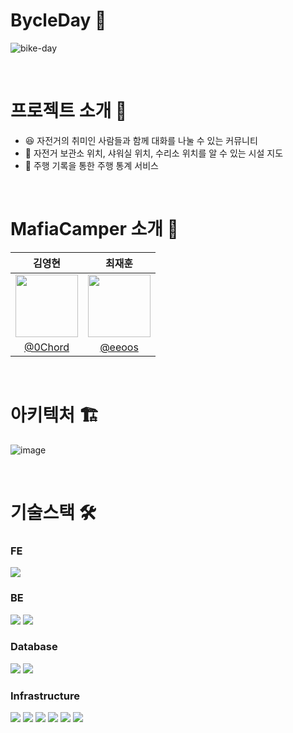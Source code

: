# BycleDay 🚴
![bike-day](https://github.com/user-attachments/assets/bcbe1bf9-0f5d-42b3-b1d7-e620c38801b6)


<br/>

# 프로젝트 소개 📝
- 😆 자전거의 취미인 사람들과 함께 대화를 나눌 수 있는 커뮤니티 <br/>
- 💖 자전거 보관소 위치, 샤워실 위치, 수리소 위치를 알 수 있는 시설 지도 <br/>
- 🚃 주행 기록을 통한 주행 통계 서비스 <br/>

<br/>

# MafiaCamper 소개 🌱

| 김영현 | 최재훈 |
|:---:|:---:|
| <img src="https://github.com/0Chord.png" width="100" height="100"> | <img src="https://github.com/eeoos.png" width="100" height="100"> |
| [@0Chord](https://github.com/0Chord) | [@eeoos](https://github.com/eeoos) |
<br/>

# 아키텍처 🏗️
![image](https://github.com/user-attachments/assets/fecc66dd-98e1-4f52-9a27-83de25a0b7c7)

<br/>

# 기술스택 🛠️
### FE
<div>
  <img src="https://img.shields.io/badge/Flutter-02569B?style=for-the-badge&logo=flutter&logoColor=white"/>
</div>

### BE
<div>
  <img src="https://img.shields.io/badge/java-007396?style=for-the-badge&logo=java&logoColor=white"/>
  <img src="https://img.shields.io/badge/Spring-6DB33F?style=for-the-badge&logo=Spring&logoColor=white"/>
</div>

### Database
<div>
  <img src="https://img.shields.io/badge/mysql-4479A1?style=for-the-badge&logo=mysql&logoColor=white">
  <img src="https://img.shields.io/badge/redis-%23DD0031.svg?style=for-the-badge&logo=redis&logoColor=white">
</div>

### Infrastructure
<div>
  <img src="https://img.shields.io/badge/Ubuntu-E95420?style=for-the-badge&logo=Ubuntu&logoColor=white"/>
  <img src="https://img.shields.io/badge/nginx-009639?style=for-the-badge&logo=nginx&logoColor=white">
  <img src="https://img.shields.io/badge/docker-2496ED?style=for-the-badge&logo=docker&logoColor=white">
  <img src="https://img.shields.io/badge/Google Cloud-4285F4?style=for-the-badge&logo=Google Cloud&logoColor=white"/>
  <img src="https://img.shields.io/badge/Git-F05032?style=for-the-badge&logo=git&logoColor=white"/>
  <img src="https://img.shields.io/badge/GitHub-181717?style=for-the-badge&logo=GitHub&logoColor=white"/>
</div>
